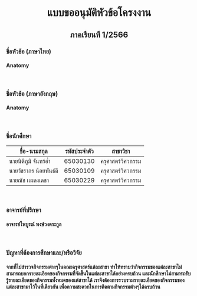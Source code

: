 <H1 align = center>แบบขออนุมัติหัวข้อโครงงาน</H1>	
<H2 align = center>ภาคเรียนที 1/2566</H2>
<H3>ชื่อหัวข้อ (ภาษาไทย)</H3>
<H4>Anatomy</H4>
<br>
<H3>ชื่อหัวข้อ (ภาษาอังกฤษ)</H3>	
<H4>Anatomy</H4>
<br>
<H3>ชื่อนักศึกษา</H3>

|ชื่อ-นามสกุล|รหัสประจำตัว|สาขาวิชา|
|-----------|--------|-------|
|นายนิติภูมิ จันทร์อ่ำ|65030130|ครุศาสตร์วิศวกรรม|
|นายวัชรากร น้อยพันธ์ดี|65030109|ครุศาสตร์วิศวกรรม|
|นายณัช เเผลงเดชา|65030229|ครุศาสตร์วิศวกรรม|
<br>
<H3>อาจารย์ที่ปรึกษา</H3>
<H4>อาจารย์ไพบูรณ์ พงษ์วงตระกูล</H4>
<br>
<H3>ปัญหาที่ต้องการศึกษาและ/หรือวิจัย</H3>	
<H4>จากที่ไปสำรวจกิจกรรมต่างๆในคณะครุศาสตร์แต่ละสาขา ทำให้ทราบว่ากิจกรรมของแต่ละสาขาไม่สามารถบอกรายละเอียดของกิจกรรมที่จัดขึ้นในแต่ละสาขาได้อย่างครบถ้วน และนักศึกษาไม่สามารถรับรู้รายละเอียดของกิจกรรมทั้งหมดของแต่สาขาได้ เราจึงต้องการรวบรวมรายละเอียดของกิจกรรมของแต่ละสาขามาไว้ในที่เดียวกัน เพื่อความสะดวกในการติดตามกิจกรรมต่างๆได้ครบถ้วน</H4>
